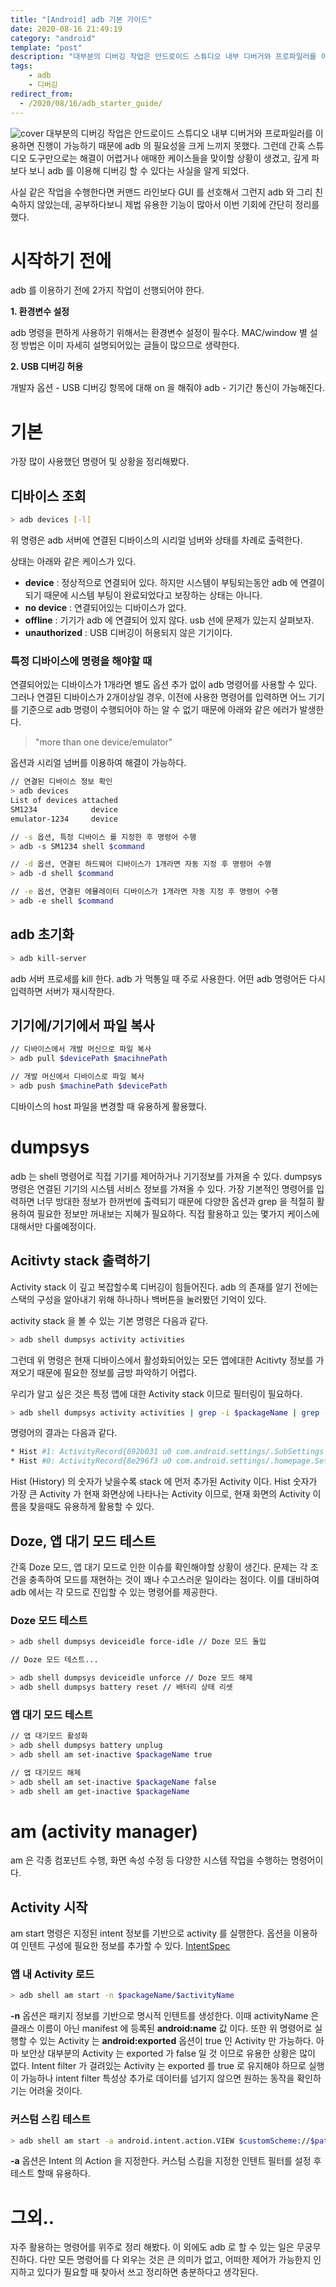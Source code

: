 ```yaml
---
title: "[Android] adb 기본 가이드"
date: 2020-08-16 21:49:19
category: "android"
template: "post"
description: "대부분의 디버깅 작업은 안드로이드 스튜디오 내부 디버거와 프로파일러를 이용하면 진행이 가능하기 때문에 adb 의 필요성을 크게 느끼지 못했다."
tags: 
    - adb
    - 디버깅
redirect_from:
  - /2020/08/16/adb_starter_guide/
---
```

![cover](/media/cover/adb_starter_guide.jpg)
대부분의 디버깅 작업은 안드로이드 스튜디오 내부 디버거와 프로파일러를 이용하면 진행이 가능하기 때문에 adb 의 필요성을 크게 느끼지 못했다. 그런데 간혹 스튜디오 도구만으로는 해결이 어렵거나 애매한 케이스들을 맞이할 상황이 생겼고, 깊게 파보다 보니 adb 를 이용해 디버깅 할 수 있다는 사실을 알게 되었다.

사실 같은 작업을 수행한다면 커맨드 라인보다 GUI 를 선호해서 그런지 adb 와 그리 친숙하지 않았는데, 공부하다보니 제법 유용한 기능이 많아서 이번 기회에 간단히 정리를 했다.

# 시작하기 전에

adb 를 이용하기 전에 2가지 작업이 선행되어야 한다.

**1. 환경변수 설정**

adb 명령을 편하게 사용하기 위해서는 환경변수 설정이 필수다. MAC/window 별 설정 방법은 이미 자세히 설명되어있는 글들이 많으므로 생략한다.

**2. USB 디버깅 허용**

개발자 옵션 - USB 디버깅 항목에 대해 on 을 해줘야 adb - 기기간 통신이 가능해진다.

# 기본

가장 많이 사용했던 명령어 및 상황을 정리해봤다.

## 디바이스 조회

```bash
> adb devices [-l]
```

위 명령은 adb 서버에 연결된 디바이스의 시리얼 넘버와 상태를 차례로 출력한다.

상태는 아래와 같은 케이스가 있다.

- **device** : 정상적으로 연결되어 있다. 하지만 시스템이 부팅되는동안 adb 에 연결이 되기 때문에 시스템 부팅이 완료되었다고 보장하는 상태는 아니다.
- **no device** : 연결되어있는 디바이스가 없다.
- **offline** : 기기가 adb 에 연결되어 있지 않다. usb 선에 문제가 있는지 살펴보자.
- **unauthorized** : USB 디버깅이 허용되지 않은 기기이다.

### 특정 디바이스에 명령을 해야할 때

연결되어있는 디바이스가 1개라면 별도 옵션 추가 없이 adb 명령어를 사용할 수 있다. 그러나 연결된 디바이스가 2개이상일 경우, 이전에 사용한 명령어를 입력하면 어느 기기를 기준으로 adb 명령이 수행되어야 하는 알 수 없기 때문에 아래와 같은 에러가 발생한다.

> "more than one device/emulator"

옵션과 시리얼 넘버를 이용하여 해결이 가능하다.

```bash
// 연결된 디바이스 정보 확인
> adb devices
List of devices attached
SM1234            device
emulator-1234     device

// -s 옵션, 특정 디바이스 를 지정한 후 명령어 수행
> adb -s SM1234 shell $command

// -d 옵션, 연결된 하드웨어 디바이스가 1개라면 자동 지정 후 명령어 수행
> adb -d shell $command

// -e 옵션, 연결된 에뮬레이터 디바이스가 1개라면 자동 지정 후 명령어 수행
> adb -e shell $command
```

## adb 초기화

```bash
> adb kill-server
```

adb 서버 프로세를 kill 한다. adb 가 먹통일 때 주로 사용한다. 어떤 adb 명령어든 다시 입력하면 서버가 재시작한다.

## 기기에/기기에서 파일 복사

```bash
// 디바이스에서 개발 머신으로 파일 복사
> adb pull $devicePath $macihnePath

// 개발 머신에서 디바이스로 파일 복사
> adb push $machinePath $devicePath
```

디바이스의 host 파일을 변경할 때 유용하게 활용했다.

# dumpsys

adb 는 shell 명령어로 직접 기기를 제어하거나 기기정보를 가져올 수 있다. dumpsys 명령은 연결된 기기의 시스템 서비스 정보를 가져올 수 있다. 가장 기본적인 명령어를 입력하면 너무 방대한 정보가 한꺼번에 출력되기 때문에 다양한 옵션과 grep 을 적절히 활용하여 필요한 정보만 꺼내보는 지혜가 필요하다. 직접 활용하고 있는 몇가지 케이스에 대해서만 다룰예정이다.

## Acitivty stack 출력하기

Activity stack 이 깊고 복잡할수록 디버깅이 힘들어진다. adb 의 존재를 알기 전에는 스택의 구성을 알아내기 위해 하나하나 백버튼을 눌러봤던 기억이 있다. 

activity stack 을 볼 수 있는 기본 명령은 다음과 같다.

```bash
> adb shell dumpsys activity activities
```

그런데 위 명령은 현재 디바이스에서 활성화되어있는 모든 앱에대한 Acitivty 정보를 가져오기 때문에 필요한 정보를 금방 파악하기 어렵다. 

우리가 알고 싶은 것은 특정 앱에 대한 Activity stack 이므로 필터링이 필요하다.

```bash
> adb shell dumpsys activity activities | grep -i $packageName | grep -i Hist
```

명령어의 결과는 다음과 같다.

```bash
* Hist #1: ActivityRecord{692b031 u0 com.android.settings/.SubSettings t630}
* Hist #0: ActivityRecord{8e296f3 u0 com.android.settings/.homepage.SettingsHomepageActivity t630}
```

Hist (History) 의 숫자가 낮을수록 stack 에 먼저 추가된 Activity 이다. Hist 숫자가 가장 큰 Activity 가 현재 화면상에 나타나는 Activity 이므로, 현재 화면의 Activity 이름을 찾을때도 유용하게 활용할 수 있다.

## Doze, 앱 대기 모드 테스트

간혹 Doze 모드, 앱 대기 모드로 인한 이슈를 확인해야할 상황이 생긴다. 문제는 각 조건을 충족하여 모드를 재현하는 것이 꽤나 수고스러운 일이라는 점이다. 이를 대비하여 adb 에서는 각 모드로 진입할 수 있는 명령어를 제공한다.

### Doze 모드 테스트

```bash
> adb shell dumpsys deviceidle force-idle // Doze 모드 돌입

// Doze 모드 테스트...

> adb shell dumpsys deviceidle unforce // Doze 모드 해제
> adb shell dumpsys battery reset // 배터리 상태 리셋
```

### 앱 대기 모드 테스트

```bash
// 앱 대기모드 활성화
> adb shell dumpsys battery unplug
> adb shell am set-inactive $packageName true

// 앱 대기모드 해제
> adb shell am set-inactive $packageName false
> adb shell am get-inactive $packageName
```

# am (activity manager)

am 은 각종 컴포넌트 수행, 화면 속성 수정 등 다양한 시스템 작업을 수행하는 명령어이다.

## Activity 시작

am start 명령은 지정된 intent 정보를 기반으로 activity 를 실행한다. 옵션을 이용하여 인텐트 구성에 필요한 정보를 추가할 수 있다. [IntentSpec](https://developer.android.com/studio/command-line/adb?hl=ko#IntentSpec)

### 앱 내 Activity 로드

```bash
> adb shell am start -n $packageName/$activityName
```

**-n** 옵션은 패키지 정보를 기반으로 명시적 인텐트를 생성한다. 이때 activityName 은 클래스 이름이 아닌 manifest 에 등록된 **android:name** 값 이다. 또한 위 명령어로 실행할 수 있는 Activity 는 **android:exported** 옵션이 true 인 Activity 만 가능하다. 
아마 보안상 대부분의 Activity 는 exported 가 false 일 것 이므로 유용한 상황은 많이 없다. Intent filter 가 걸려있는 Activity 는 exported 를 true 로 유지해야 하므로 실행이 가능하나 intent filter 특성상 추가로 데이터를 넘기지 않으면 원하는 동작을 확인하기는 어려울 것이다.

### 커스텀 스킴 테스트

```bash
> adb shell am start -a android.intent.action.VIEW $customScheme://$path
```

**-a** 옵션은 Intent 의 Action 을 지정한다. 커스텀 스킴을 지정한 인텐트 필터를 설정 후 테스트 할때 유용하다. 

# 그외..

자주 활용하는 명령어를 위주로 정리 해봤다. 이 외에도 adb 로 할 수 있는 일은 무궁무진하다. 다만 모든 명령어를 다 외우는 것은 큰 의미가 없고, 어떠한 제어가 가능한지 인지하고 있다가 필요할 때 찾아서 쓰고 정리하면 충분하다고 생각된다.